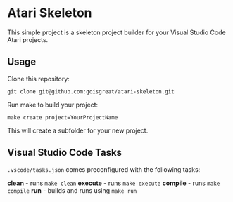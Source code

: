# Atari Skeleton

This simple project is a skeleton project builder for your Visual Studio Code Atari projects.

## Usage
Clone this repository:
```
git clone git@github.com:goisgreat/atari-skeleton.git
```

Run make to build your project:
```
make create project=YourProjectName
```

This will create a subfolder for your new project.


## Visual Studio Code Tasks

`.vscode/tasks.json` comes preconfigured with the following tasks:

**clean** - runs `make clean`
**execute** - runs `make execute`
**compile** - runs `make compile`
**run** - builds and runs using `make run`

